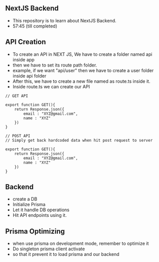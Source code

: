 ## NextJS Backend 

- This repository is to learn about NextJS Backend.
- 57:45 (till completed)


## API Creation 

- To create an API in NEXT JS, We have to create a folder named api inside app
- then we have to set its route path folder.
- example, if we want "api/user" then we have to create a user folder inside api folder
- After this, we have to create a new file named as route.ts inside it.
- Inside route.ts we can create our API
```
// GET API

export function GET(){
    return Response.json({
        email : "XYZ@gmail.com",
        name : "XYZ"
    })
}
```

```
// POST API
// Simply get back hardcoded data when hit post request to server

export function GET(){
    return Response.json({
        email : "XYZ@gmail.com",
        name : "XYZ"
    })
}
```

## Backend 

- create a DB 
- Initialize Prisma
- Let it handle DB operations
- Hit API endpoints using it.

## Prisma Optimizing 

- when use prisma on development mode, remember to optimize it
- Do singleton prisma client activate
- so that it prevent it to load prisma and our backend